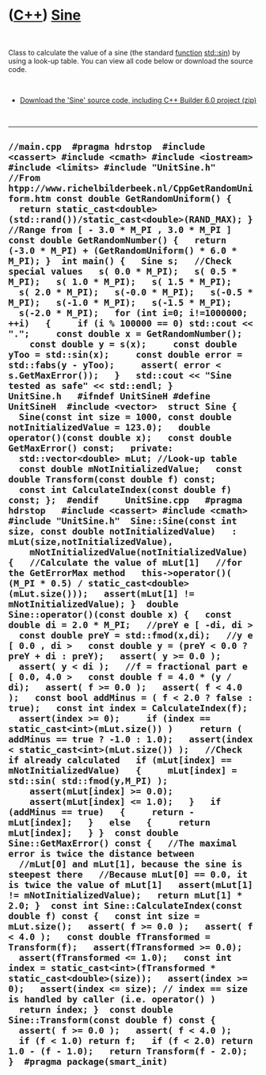 
 

 

 

 

 

([C++](Cpp.md)) [Sine](CppSine.md)
====================================

 

Class to calculate the value of a sine (the standard
[function](CppFunction.md) [std::sin](CppStdSin.md)) by using a look-up
table. You can view all code below or download the source code.

 

-   [Download the 'Sine' source code, including C++ Builder 6.0
    project (zip)](CppSine.zip)

 

  ------------------------------------------------------------------------------------------------------------------------------------------------------------------------------------------------------------------------------------------------------------------------------------------------------------------------------------------------------------------------------------------------------------------------------------------------------------------------------------------------------------------------------------------------------------------------------------------------------------------------------------------------------------------------------------------------------------------------------------------------------------------------------------------------------------------------------------------------------------------------------------------------------------------------------------------------------------------------------------------------------------------------------------------------------------------------------------------------------------------------------------------------------------------------------------------------------------------------------------------------------------------------------------------------------------------------------------------------------------------------------------------------------------------------------------------------------------------------------------------------------------------------------------------------------------------------------------------------------------------------------------------------------------------------------------------------------------------------------------------------------------------------------------------------------------------------------------------------------------------------------------------------------------------------------------------------------------------------------------------------------------------------------------------------------------------------------------------------------------------------------------------------------------------------------------------------------------------------------------------------------------------------------------------------------------------------------------------------------------------------------------------------------------------------------------------------------------------------------------------------------------------------------------------------------------------------------------------------------------------------------------------------------------------------------------------------------------------------------------------------------------------------------------------------------------------------------------------------------------------------------------------------------------------------------------------------------------------------------------------------------------------------------------------------------------------------------------------------------------------------------------------------------------------------------------------------------------------------------------------------------------------------------------------------------------------------------------------------------------------------------------------------------------------------------------------------------------------------------------------------------------------------------------------------------------------------------------------------------------------------------------------------------------------------------------------------------------------------------------------------------------------------------------------------------------------------------------------------------------------------
  ` //main.cpp  #pragma hdrstop  #include <cassert> #include <cmath> #include <iostream> #include <limits> #include "UnitSine.h"  //From htpp://www.richelbilderbeek.nl/CppGetRandomUniform.htm const double GetRandomUniform() {   return static_cast<double>(std::rand())/static_cast<double>(RAND_MAX); }  //Range from [ - 3.0 * M_PI , 3.0 * M_PI ] const double GetRandomNumber() {   return (-3.0 * M_PI) + (GetRandomUniform() * 6.0 * M_PI); }  int main() {   Sine s;   //Check special values   s( 0.0 * M_PI);   s( 0.5 * M_PI);   s( 1.0 * M_PI);   s( 1.5 * M_PI);   s( 2.0 * M_PI);   s(-0.0 * M_PI);   s(-0.5 * M_PI);   s(-1.0 * M_PI);   s(-1.5 * M_PI);   s(-2.0 * M_PI);   for (int i=0; i!=1000000; ++i)   {     if (i % 100000 == 0) std::cout << ".";     const double x = GetRandomNumber();     const double y = s(x);     const double yToo = std::sin(x);     const double error = std::fabs(y - yToo);     assert( error < s.GetMaxError());   }   std::cout << "Sine tested as safe" << std::endl; }       UnitSine.h   #ifndef UnitSineH #define UnitSineH  #include <vector>  struct Sine {   Sine(const int size = 1000, const double notInitializedValue = 123.0);   double operator()(const double x);   const double GetMaxError() const;   private:   std::vector<double> mLut; //Look-up table   const double mNotInitializedValue;   const double Transform(const double f) const;   const int CalculateIndex(const double f) const; };  #endif     UnitSine.cpp   #pragma hdrstop   #include <cassert> #include <cmath>   #include "UnitSine.h"  Sine::Sine(const int size, const double notInitializedValue)   : mLut(size,notInitializedValue),     mNotInitializedValue(notInitializedValue) {   //Calculate the value of mLut[1]   //for the GetErrorMax method   this->operator()( (M_PI * 0.5) / static_cast<double>(mLut.size()));   assert(mLut[1] != mNotInitializedValue); }  double Sine::operator()(const double x) {   const double di = 2.0 * M_PI;   //preY e [ -di, di >   const double preY = std::fmod(x,di);   //y e [ 0.0 , di >   const double y = (preY < 0.0 ? preY + di : preY);   assert( y >= 0.0 );   assert( y < di );   //f = fractional part e [ 0.0, 4.0 >   const double f = 4.0 * (y / di);   assert( f >= 0.0 );   assert( f < 4.0 );   const bool addMinus = ( f < 2.0 ? false : true);   const int index = CalculateIndex(f);   assert(index >= 0);     if (index == static_cast<int>(mLut.size()) )     return ( addMinus == true ? -1.0 : 1.0);   assert(index < static_cast<int>(mLut.size()) );   //Check if already calculated   if (mLut[index] == mNotInitializedValue)   {     mLut[index] = std::sin( std::fmod(y,M_PI) );     assert(mLut[index] >= 0.0);     assert(mLut[index] <= 1.0);   }   if (addMinus == true)   {     return -mLut[index];   }   else   {     return mLut[index];   } }  const double Sine::GetMaxError() const {   //The maximal error is twice the distance between   //mLut[0] and mLut[1], because the sine is steepest there   //Because mLut[0] == 0.0, it is twice the value of mLut[1]   assert(mLut[1] != mNotInitializedValue);   return mLut[1] * 2.0; }  const int Sine::CalculateIndex(const double f) const {   const int size = mLut.size();   assert( f >= 0.0 );   assert( f < 4.0 );   const double fTransformed = Transform(f);   assert(fTransformed >= 0.0);   assert(fTransformed <= 1.0);   const int index = static_cast<int>(fTransformed * static_cast<double>(size));   assert(index >= 0);   assert(index <= size); // index == size is handled by caller (i.e. operator() )   return index; }  const double Sine::Transform(const double f) const {   assert( f >= 0.0 );   assert( f < 4.0 );   if (f < 1.0) return f;   if (f < 2.0) return 1.0 - (f - 1.0);   return Transform(f - 2.0); }  #pragma package(smart_init)   `
  ------------------------------------------------------------------------------------------------------------------------------------------------------------------------------------------------------------------------------------------------------------------------------------------------------------------------------------------------------------------------------------------------------------------------------------------------------------------------------------------------------------------------------------------------------------------------------------------------------------------------------------------------------------------------------------------------------------------------------------------------------------------------------------------------------------------------------------------------------------------------------------------------------------------------------------------------------------------------------------------------------------------------------------------------------------------------------------------------------------------------------------------------------------------------------------------------------------------------------------------------------------------------------------------------------------------------------------------------------------------------------------------------------------------------------------------------------------------------------------------------------------------------------------------------------------------------------------------------------------------------------------------------------------------------------------------------------------------------------------------------------------------------------------------------------------------------------------------------------------------------------------------------------------------------------------------------------------------------------------------------------------------------------------------------------------------------------------------------------------------------------------------------------------------------------------------------------------------------------------------------------------------------------------------------------------------------------------------------------------------------------------------------------------------------------------------------------------------------------------------------------------------------------------------------------------------------------------------------------------------------------------------------------------------------------------------------------------------------------------------------------------------------------------------------------------------------------------------------------------------------------------------------------------------------------------------------------------------------------------------------------------------------------------------------------------------------------------------------------------------------------------------------------------------------------------------------------------------------------------------------------------------------------------------------------------------------------------------------------------------------------------------------------------------------------------------------------------------------------------------------------------------------------------------------------------------------------------------------------------------------------------------------------------------------------------------------------------------------------------------------------------------------------------------------------------------------------------------------------------------------

 

 

 

 

 

 

